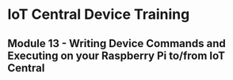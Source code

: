 # IoT Central Device Training
## Module 13 - Writing Device Commands and Executing on your Raspberry Pi to/from IoT Central
